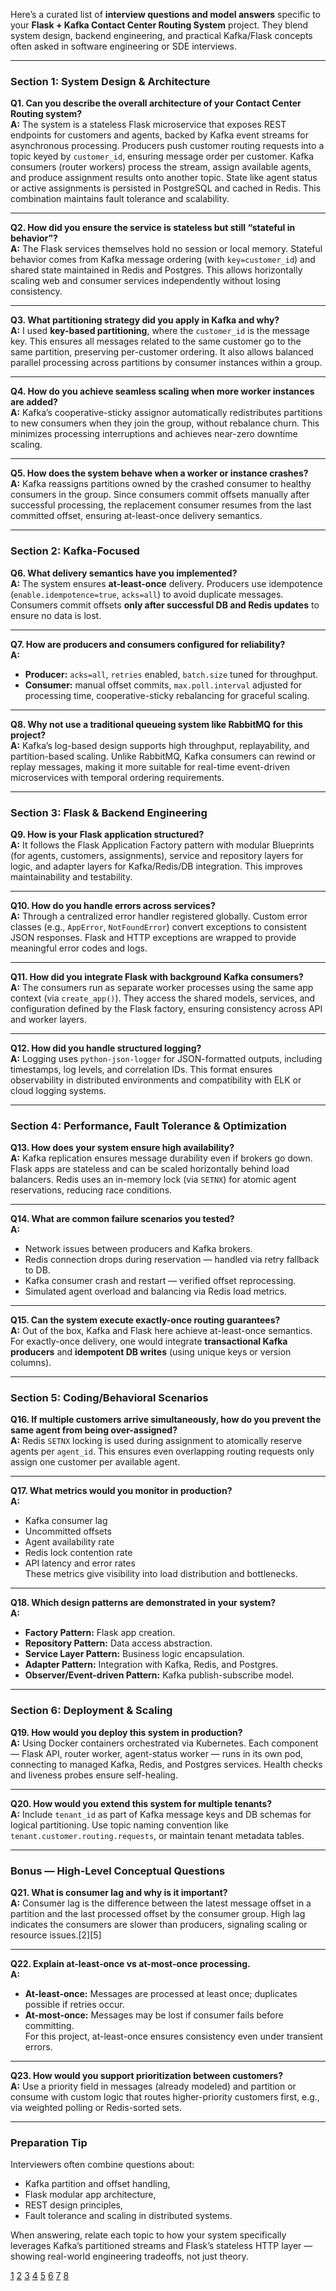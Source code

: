 Here’s a curated list of **interview questions and model answers** specific to your **Flask + Kafka Contact Center Routing System** project. They blend system design, backend engineering, and practical Kafka/Flask concepts often asked in software engineering or SDE interviews.

***

### **Section 1: System Design & Architecture**

**Q1. Can you describe the overall architecture of your Contact Center Routing system?**  
**A:** The system is a stateless Flask microservice that exposes REST endpoints for customers and agents, backed by Kafka event streams for asynchronous processing. Producers push customer routing requests into a topic keyed by `customer_id`, ensuring message order per customer. Kafka consumers (router workers) process the stream, assign available agents, and produce assignment results onto another topic. State like agent status or active assignments is persisted in PostgreSQL and cached in Redis. This combination maintains fault tolerance and scalability.

***

**Q2. How did you ensure the service is stateless but still “stateful in behavior”?**  
**A:** The Flask services themselves hold no session or local memory. Stateful behavior comes from Kafka message ordering (with `key=customer_id`) and shared state maintained in Redis and Postgres. This allows horizontally scaling web and consumer services independently without losing consistency.

***

**Q3. What partitioning strategy did you apply in Kafka and why?**  
**A:** I used **key-based partitioning**, where the `customer_id` is the message key. This ensures all messages related to the same customer go to the same partition, preserving per-customer ordering. It also allows balanced parallel processing across partitions by consumer instances within a group.

***

**Q4. How do you achieve seamless scaling when more worker instances are added?**  
**A:** Kafka’s cooperative-sticky assignor automatically redistributes partitions to new consumers when they join the group, without rebalance churn. This minimizes processing interruptions and achieves near-zero downtime scaling.

***

**Q5. How does the system behave when a worker or instance crashes?**  
**A:** Kafka reassigns partitions owned by the crashed consumer to healthy consumers in the group. Since consumers commit offsets manually after successful processing, the replacement consumer resumes from the last committed offset, ensuring at-least-once delivery semantics.

***

### **Section 2: Kafka-Focused**

**Q6. What delivery semantics have you implemented?**  
**A:** The system ensures **at-least-once** delivery. Producers use idempotence (`enable.idempotence=true`, `acks=all`) to avoid duplicate messages. Consumers commit offsets **only after successful DB and Redis updates** to ensure no data is lost.

***

**Q7. How are producers and consumers configured for reliability?**  
**A:**  
- **Producer:** `acks=all`, `retries` enabled, `batch.size` tuned for throughput.  
- **Consumer:** manual offset commits, `max.poll.interval` adjusted for processing time, cooperative-sticky rebalancing for graceful scaling.

***

**Q8. Why not use a traditional queueing system like RabbitMQ for this project?**  
**A:** Kafka’s log-based design supports high throughput, replayability, and partition-based scaling. Unlike RabbitMQ, Kafka consumers can rewind or replay messages, making it more suitable for real-time event-driven microservices with temporal ordering requirements.

***

### **Section 3: Flask & Backend Engineering**

**Q9. How is your Flask application structured?**  
**A:** It follows the Flask Application Factory pattern with modular Blueprints (for agents, customers, assignments), service and repository layers for logic, and adapter layers for Kafka/Redis/DB integration. This improves maintainability and testability.

***

**Q10. How do you handle errors across services?**  
**A:** Through a centralized error handler registered globally. Custom error classes (e.g., `AppError`, `NotFoundError`) convert exceptions to consistent JSON responses. Flask and HTTP exceptions are wrapped to provide meaningful error codes and logs.

***

**Q11. How did you integrate Flask with background Kafka consumers?**  
**A:** The consumers run as separate worker processes using the same app context (via `create_app()`). They access the shared models, services, and configuration defined by the Flask factory, ensuring consistency across API and worker layers.

***

**Q12. How did you handle structured logging?**  
**A:** Logging uses `python-json-logger` for JSON-formatted outputs, including timestamps, log levels, and correlation IDs. This format ensures observability in distributed environments and compatibility with ELK or cloud logging systems.

***

### **Section 4: Performance, Fault Tolerance & Optimization**

**Q13. How does your system ensure high availability?**  
**A:** Kafka replication ensures message durability even if brokers go down. Flask apps are stateless and can be scaled horizontally behind load balancers. Redis uses an in-memory lock (via `SETNX`) for atomic agent reservations, reducing race conditions.

***

**Q14. What are common failure scenarios you tested?**  
**A:**  
- Network issues between producers and Kafka brokers.  
- Redis connection drops during reservation — handled via retry fallback to DB.  
- Kafka consumer crash and restart — verified offset reprocessing.  
- Simulated agent overload and balancing via Redis load metrics.

***

**Q15. Can the system execute exactly-once routing guarantees?**  
**A:** Out of the box, Kafka and Flask here achieve at-least-once semantics. For exactly-once delivery, one would integrate **transactional Kafka producers** and **idempotent DB writes** (using unique keys or version columns).

***

### **Section 5: Coding/Behavioral Scenarios**

**Q16. If multiple customers arrive simultaneously, how do you prevent the same agent from being over-assigned?**  
**A:** Redis `SETNX` locking is used during assignment to atomically reserve agents per `agent_id`. This ensures even overlapping routing requests only assign one customer per available agent.

***

**Q17. What metrics would you monitor in production?**  
**A:**  
- Kafka consumer lag  
- Uncommitted offsets  
- Agent availability rate  
- Redis lock contention rate  
- API latency and error rates  
These metrics give visibility into load distribution and bottlenecks.

***

**Q18. Which design patterns are demonstrated in your system?**  
**A:**  
- **Factory Pattern:** Flask app creation.  
- **Repository Pattern:** Data access abstraction.  
- **Service Layer Pattern:** Business logic encapsulation.  
- **Adapter Pattern:** Integration with Kafka, Redis, and Postgres.  
- **Observer/Event-driven Pattern:** Kafka publish-subscribe model.

***

### **Section 6: Deployment & Scaling**

**Q19. How would you deploy this system in production?**  
**A:** Using Docker containers orchestrated via Kubernetes. Each component — Flask API, router worker, agent-status worker — runs in its own pod, connecting to managed Kafka, Redis, and Postgres services. Health checks and liveness probes ensure self-healing.

***

**Q20. How would you extend this system for multiple tenants?**  
**A:** Include `tenant_id` as part of Kafka message keys and DB schemas for logical partitioning. Use topic naming convention like `tenant.customer.routing.requests`, or maintain tenant metadata tables.

***

### **Bonus — High-Level Conceptual Questions**

**Q21. What is consumer lag and why is it important?**  
**A:** Consumer lag is the difference between the latest message offset in a partition and the last processed offset by the consumer group. High lag indicates the consumers are slower than producers, signaling scaling or resource issues.[2][5]

***

**Q22. Explain at-least-once vs at-most-once processing.**  
**A:**  
- **At-least-once:** Messages are processed at least once; duplicates possible if retries occur.  
- **At-most-once:** Messages may be lost if consumer fails before committing.  
For this project, at-least-once ensures consistency even under transient errors.

***

**Q23. How would you support prioritization between customers?**  
**A:** Use a priority field in messages (already modeled) and partition or consume with custom logic that routes higher-priority customers first, e.g., via weighted polling or Redis-sorted sets.

***

### **Preparation Tip**
Interviewers often combine questions about:
- Kafka partition and offset handling,  
- Flask modular app architecture,  
- REST design principles,  
- Fault tolerance and scaling in distributed systems.  

When answering, relate each topic to how your system specifically leverages Kafka’s partitioned streams and Flask’s stateless HTTP layer — showing real-world engineering tradeoffs, not just theory.

[1](https://www.interviewbit.com/kafka-interview-questions/)
[2](https://www.geeksforgeeks.org/apache-kafka/kafka-interview-questions/)
[3](https://www.simplilearn.com/kafka-interview-questions-and-answers-article)
[4](https://www.adaface.com/blog/kafka-interview-questions/)
[5](https://www.vervecopilot.com/interview-questions/top-30-most-common-kafka-interview-questions-for-experienced-you-should-prepare-for)
[6](https://www.javainuse.com/interview/flask)
[7](https://www.knowledgehut.com/interview-questions/flask)
[8](https://www.withoutbook.com/InterviewQuestionList.php?tech=76&dl=Top&s=Flask+interview+questions+and+answers)